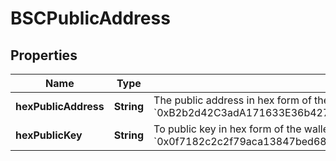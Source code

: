 

# BSCPublicAddress


## Properties

Name | Type | Description | Notes
------------ | ------------- | ------------- | -------------
**hexPublicAddress** | **String** | The public address in hex form of the wallet. This is commonly used in Ethereum, Binance, and Avalanche C-Chain. (e.g., &#x60;0xB2b2d42C3adA171633E36b427F062f85A642F453&#x60;)  |  [optional]
**hexPublicKey** | **String** | To public key in hex form of the wallet. This is hashed to get the hex public address. (e.g, &#x60;0x0f7182c2c2f79aca13847bed68c67662c021df868ee5d20a78df6095e4cd162610c63ec9050989a3755a18255cdd707e50678bfd762db3f0feea647610e974c4&#x60;)  |  [optional]



